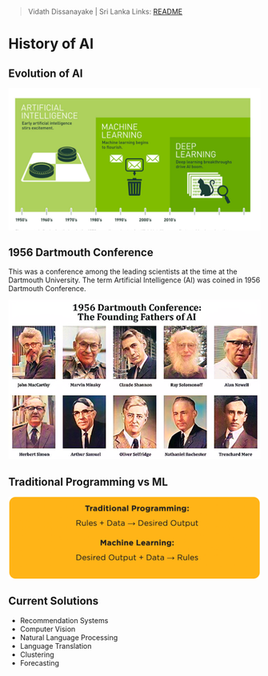 > Vidath Dissanayake | Sri Lanka
> Links: [README](../README.md)

# History of AI

## Evolution of AI

![AI-ML-DL](assets/images/AI-ML-DL.png)

## 1956 Dartmouth Conference

This was a conference among the leading scientists at the time at the Dartmouth University. The term Artificial Intelligence (AI) was coined in 1956 Dartmouth Conference.

![1956 Dartmouth Conference](assets/images/1956%20Dartmouth%20Conference.png)

## Traditional Programming vs ML

![Traditional vs ML](assets/images/Traditional%20vs%20ML.png)


## Current Solutions

- Recommendation Systems
- Computer Vision
- Natural Language Processing
- Language Translation
- Clustering
- Forecasting